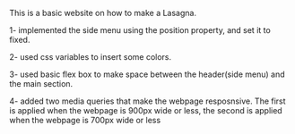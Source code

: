 This is a basic website on how to make a Lasagna.

1- implemented the side menu using the position property, and set it to fixed.

2- used css variables to insert some colors.

3- used basic flex box to make space between the header(side menu) and the main section.

4- added two media queries that make the webpage resposnsive. The first is applied when the webpage is 900px wide or less, the second is applied when the webpage is 700px wide or less
